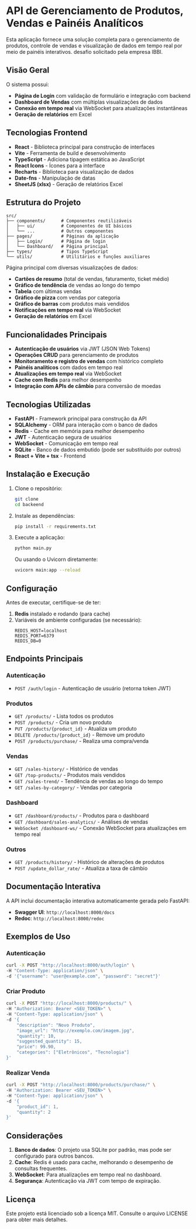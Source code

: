 # API de Gerenciamento de Produtos, Vendas e Painéis Analíticos

Esta aplicação fornece uma solução completa para o gerenciamento de produtos, controle de vendas e visualização de dados em tempo real por meio de painéis interativos. 
desafio solicitado pela empresa IBBI. 


## Visão Geral

O sistema possui:
- **Página de Login** com validação de formulário e integração com backend
- **Dashboard de Vendas** com múltiplas visualizações de dados
- **Conexão em tempo real** via WebSocket para atualizações instantâneas
- **Geração de relatórios** em Excel

## Tecnologias Frontend

- **React** - Biblioteca principal para construção de interfaces
- **Vite** - Ferramenta de build e desenvolvimento
- **TypeScript** - Adiciona tipagem estática ao JavaScript
- **React Icons** - Ícones para a interface
- **Recharts** - Biblioteca para visualização de dados
- **Date-fns** - Manipulação de datas
- **SheetJS (xlsx)** - Geração de relatórios Excel

## Estrutura do Projeto

```
src/
├── components/      # Componentes reutilizáveis
│   ├── ui/          # Componentes de UI básicos
│   └── ...          # Outros componentes
├── pages/           # Páginas da aplicação
│   ├── Login/       # Página de login
│   └── Dashboard/   # Página principal
├── types/           # Tipos TypeScript
└── utils/           # Utilitários e funções auxiliares
```


Página principal com diversas visualizações de dados:

- **Cartões de resumo** (total de vendas, faturamento, ticket médio)
- **Gráfico de tendência** de vendas ao longo do tempo
- **Tabela** com últimas vendas
- **Gráfico de pizza** com vendas por categoria
- **Gráfico de barras** com produtos mais vendidos
- **Notificações em tempo real** via WebSocket
- **Geração de relatórios** em Excel


## Funcionalidades Principais

- **Autenticação de usuários** via JWT (JSON Web Tokens)
- **Operações CRUD** para gerenciamento de produtos
- **Monitoramento e registro de vendas** com histórico completo
- **Painéis analíticos** com dados em tempo real
- **Atualizações em tempo real** via WebSocket
- **Cache com Redis** para melhor desempenho
- **Integração com APIs de câmbio** para conversão de moedas

## Tecnologias Utilizadas

- **FastAPI** - Framework principal para construção da API
- **SQLAlchemy** - ORM para interação com o banco de dados
- **Redis** - Cache em memória para melhor desempenho
- **JWT** - Autenticação segura de usuários
- **WebSocket** - Comunicação em tempo real
- **SQLite** - Banco de dados embutido (pode ser substituído por outros)
- **React + Vite + tsx** - Frontend

## Instalação e Execução

1. Clone o repositório:
   ```bash
   git clone 
   cd backeend
   ```

2. Instale as dependências:
   ```bash
   pip install -r requirements.txt
   ```

3. Execute a aplicação:
   ```bash
   python main.py
   ```

   Ou usando o Uvicorn diretamente:
   ```bash
   uvicorn main:app --reload
   ```

## Configuração

Antes de executar, certifique-se de ter:

1. **Redis** instalado e rodando (para cache)
2. Variáveis de ambiente configuradas (se necessário):
   ```
   REDIS_HOST=localhost
   REDIS_PORT=6379
   REDIS_DB=0
   ```

## Endpoints Principais

### Autenticação

- `POST /auth/login` - Autenticação de usuário (retorna token JWT)

### Produtos

- `GET /products/` - Lista todos os produtos
- `POST /products/` - Cria um novo produto
- `PUT /products/{product_id}` - Atualiza um produto
- `DELETE /products/{product_id}` - Remove um produto
- `POST /products/purchase/` - Realiza uma compra/venda

### Vendas

- `GET /sales-history/` - Histórico de vendas
- `GET /top-products/` - Produtos mais vendidos
- `GET /sales-trend/` - Tendência de vendas ao longo do tempo
- `GET /sales-by-category/` - Vendas por categoria

### Dashboard

- `GET /dashboard/products/` - Produtos para o dashboard
- `GET /dashboard/sales-analytics/` - Análises de vendas
- `WebSocket /dashboard-ws/` - Conexão WebSocket para atualizações em tempo real

### Outros

- `GET /products/history/` - Histórico de alterações de produtos
- `POST /update_dollar_rate/` - Atualiza a taxa de câmbio

## Documentação Interativa

A API inclui documentação interativa automaticamente gerada pelo FastAPI:

- **Swagger UI**: `http://localhost:8000/docs`
- **Redoc**: `http://localhost:8000/redoc`

## Exemplos de Uso

### Autenticação

```bash
curl -X POST "http://localhost:8000/auth/login" \
-H "Content-Type: application/json" \
-d '{"username": "user@example.com", "password": "secret"}'
```

### Criar Produto

```bash
curl -X POST "http://localhost:8000/products/" \
-H "Authorization: Bearer <SEU_TOKEN>" \
-H "Content-Type: application/json" \
-d '{
    "description": "Novo Produto",
    "image_url": "http://exemplo.com/imagem.jpg",
    "quantity": 10,
    "suggested_quantity": 15,
    "price": 99.90,
    "categories": ["Eletrônicos", "Tecnologia"]
}'
```

### Realizar Venda

```bash
curl -X POST "http://localhost:8000/products/purchase/" \
-H "Authorization: Bearer <SEU_TOKEN>" \
-H "Content-Type: application/json" \
-d '{
    "product_id": 1,
    "quantity": 2
}'
```

## Considerações

1. **Banco de dados**: O projeto usa SQLite por padrão, mas pode ser configurado para outros bancos.
2. **Cache**: Redis é usado para cache, melhorando o desempenho de consultas frequentes.
3. **WebSocket**: Para atualizações em tempo real no dashboard.
4. **Segurança**: Autenticação via JWT com tempo de expiração.

## Licença

Este projeto está licenciado sob a licença MIT. Consulte o arquivo LICENSE para obter mais detalhes.
